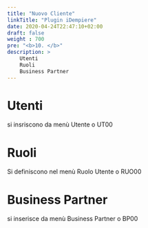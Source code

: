 ```yaml
---
title: "Nuovo Cliente"
linkTitle: "Plugin iDempiere"
date: 2020-04-24T22:47:10+02:00
draft: false
weight : 700
pre: "<b>10. </b>"
description: >
    Utenti
    Ruoli
    Business Partner
---
```


# Utenti
si insriscono da menù Utente o UT00


# Ruoli
Si definiscono nel menù Ruolo Utente o RUO00


# Business Partner 
si inserisce da menù Business Partner o BP00

